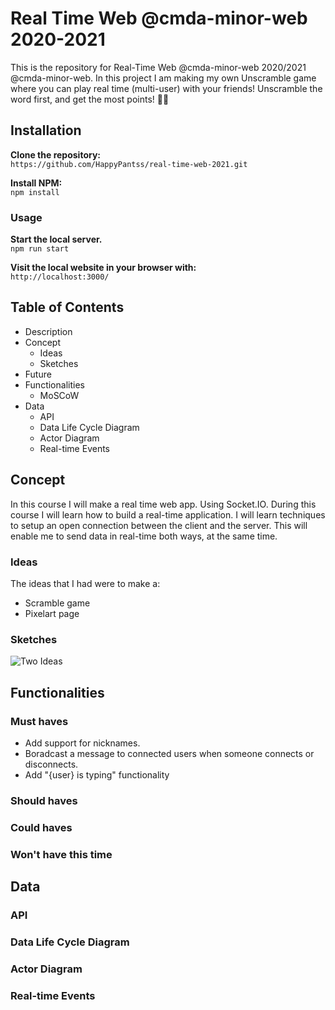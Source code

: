 # Real Time Web @cmda-minor-web 2020-2021
This is the repository for Real-Time Web @cmda-minor-web 2020/2021 @cmda-minor-web. In this project I am making my own Unscramble game where you can play real time (multi-user) with your friends! Unscramble the word first, and get the most points! 💬🥇

## Installation
**Clone the repository:**<br>
`https://github.com/HappyPantss/real-time-web-2021.git`

**Install NPM:**<br>
`npm install`

### Usage
**Start the local server.**<br>
`npm run start`

**Visit the local website in your browser with:**<br>
`http://localhost:3000/`

## Table of Contents
* Description
* Concept
  * Ideas
  * Sketches
* Future
* Functionalities
  * MoSCoW
* Data
  * API
  * Data Life Cycle Diagram
  * Actor Diagram
  * Real-time Events

## Concept
In this course I will make a real time web app. Using Socket.IO. During this course I will learn how to build a real-time application. I will learn techniques to setup an open connection between the client and the server. This will enable me to send data in real-time both ways, at the same time.

### Ideas
The ideas that I had were to make a:
* Scramble game
* Pixelart page

### Sketches
![Two Ideas](https://i.imgur.com/cluFxRW.png)

## Functionalities
### Must haves
* Add support for nicknames.
* Boradcast a message to connected users when someone connects or disconnects.
* Add "{user} is typing" functionality

### Should haves

### Could haves

### Won't have this time

## Data
### API

### Data Life Cycle Diagram

### Actor Diagram

### Real-time Events
